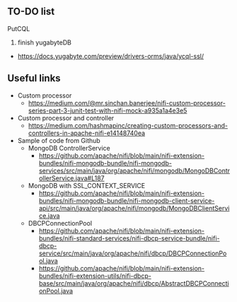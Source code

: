 ## TO-DO list

PutCQL
  1. finish yugabyteDB
   - https://docs.yugabyte.com/preview/drivers-orms/java/ycql-ssl/


## Useful links

 - Custom processor
   - https://medium.com/@mr.sinchan.banerjee/nifi-custom-processor-series-part-3-junit-test-with-nifi-mock-a935a1a4e3e5
 - Custom processor and controller
   - https://medium.com/hashmapinc/creating-custom-processors-and-controllers-in-apache-nifi-e14148740ea
 - Sample of code from Github
   - MongoDB ControllerService
     - https://github.com/apache/nifi/blob/main/nifi-extension-bundles/nifi-mongodb-bundle/nifi-mongodb-services/src/main/java/org/apache/nifi/mongodb/MongoDBControllerService.java#L187
   - MongoDB with SSL_CONTEXT_SERVICE 
     - https://github.com/apache/nifi/blob/main/nifi-extension-bundles/nifi-mongodb-bundle/nifi-mongodb-client-service-api/src/main/java/org/apache/nifi/mongodb/MongoDBClientService.java
   - DBCPConnectionPool
     - https://github.com/apache/nifi/blob/main/nifi-extension-bundles/nifi-standard-services/nifi-dbcp-service-bundle/nifi-dbcp-service/src/main/java/org/apache/nifi/dbcp/DBCPConnectionPool.java
     - https://github.com/apache/nifi/blob/main/nifi-extension-bundles/nifi-extension-utils/nifi-dbcp-base/src/main/java/org/apache/nifi/dbcp/AbstractDBCPConnectionPool.java
